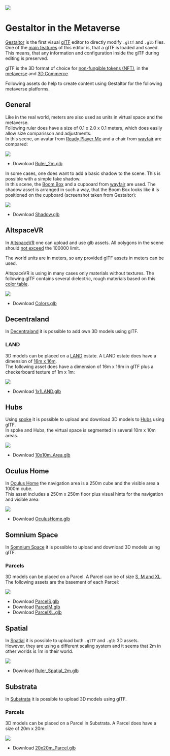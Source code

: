 [![](glTF.png)](https://github.com/KhronosGroup/glTF/tree/master/specification/2.0)

# Gestaltor in the Metaverse
[Gestaltor](https://gestaltor.io/) is the first visual [glTF](https://www.khronos.org/gltf/) editor to directly modify `.gltf` and `.glb` files. One of the [main features](https://ux3d.io/gestaltor) of this editor is, that a glTF is loaded and saved. This means, that any information and configuration inside the glTF during editing is preserved.  
  
glTF is the 3D format of choice for [non-fungible tokens (NFT)](https://en.wikipedia.org/wiki/Non-fungible_token), in the [metaverse](https://en.wikipedia.org/wiki/Metaverse) and [3D Commerce](https://www.khronos.org/3dcommerce/).  
  
Following assets do help to create content using Gestaltor for the following metaverse platforms.

## General

Like in the real world, meters are also used as units in virtual space and the metaverse.  
Following ruler does have a size of 0.1 x 2.0 x 0.1 meters, which does easily allow size comparisson and adjustments.  
In this scene, an avatar from [Ready Player Me](https://readyplayer.me/) and a chair from [wayfair](https://www.aboutwayfair.com/tech-blog/welcome-to-wayfairs-realtime-3d-model-api) are compared:  

![](Ruler_in_Gestaltor.jpg)

* Download [Ruler_2m.glb](General/Ruler_2m.glb)  

In some cases, one does want to add a basic shadow to the scene. This is possible with a simple fake shadow.  
In this scene, the [Boom Box](https://github.com/KhronosGroup/glTF-Sample-Models/tree/master/2.0/BoomBox) and a cupboard from [wayfair](https://www.aboutwayfair.com/tech-blog/welcome-to-wayfairs-realtime-3d-model-api) are used. The shadow asset is arranged in such a way, that the Boom Box looks like it is positioned on the cupboard (screenshot taken from Gestaltor):  

![](Shadow_screenshot.jpg)

* Download [Shadow.glb](General/Shadow.glb)  

## AltspaceVR
In [AltspaceVR](https://altvr.com/) one can upload and use glb assets. All polygons in the scene should [not exceed](https://docs.microsoft.com/windows/mixed-reality/altspace-vr/world-building/importing-models) the 100000 limit.  

The world units are in meters, so any provided glTF assets in meters can be used.

AltspaceVR is using in many cases only materials without textures. The following glTF contains several dielectric, rough materials based on this [color table](https://www.rapidtables.com/web/color/RGB_Color.html).

![](AltspaceVR_in_Gestaltor.jpg)

* Download [Colors.glb](AltspaceVR/Colors.glb)  

## Decentraland
In [Decentraland](https://decentraland.org/) it is possible to add own 3D models using glTF.  

### LAND
3D models can be placed on a [LAND](https://docs.decentraland.org/decentraland/faq/#what-is-land) estate. A LAND estate does have a dimension of [16m x 16m](https://docs.decentraland.org/decentraland/faq/#how-large-is-a-tile-of-land).  
The following asset does have a dimension of 16m x 16m in glTF plus a checkerboard texture of 1m x 1m:

![](LAND_in_Gestaltor.jpg)

* Download [1x1LAND.glb](Decentraland/1x1LAND.glb)  

## Hubs
Using [spoke](https://hubs.mozilla.com/spoke) it is possible to upload and download 3D models to [Hubs](https://hubs.mozilla.com/) using glTF.  
In spoke and Hubs, the virtual space is segmented in several 10m x 10m areas.

![](Hubs_in_Gestaltor.jpg)

* Download [10x10m_Area.glb](Hubs/10x10m_Area.glb)  

## Oculus Home
In [Oculus Home](https://creator.oculus.com/blog/introducing-oculus-home-user-created-spaces/) the navigation area is a 250m cube and the visible area a 1000m cube.  
This asset includes a 250m x 250m floor plus visual hints for the navigation and visible area:

![](Oculus_Home_in_Gestaltor.jpg)

* Download [OculusHome.glb](OculusHome/OculusHome.glb)  

## Somnium Space
In [Somnium Space](https://somniumspace.com/) it is possible to upload and download 3D models using glTF.  

### Parcels
3D models can be placed on a Parcel. A Parcel can be of size [S, M and XL](https://somniumspace.medium.com/everything-you-need-to-know-about-buying-land-parcel-in-somnium-space-4f66d18c1a73).  
The following assets are the basement of each Parcel:

![](Parcels_in_Gestaltor.jpg)

* Download [ParcelS.glb](SomniumSpace/ParcelS.glb)  
* Download [ParcelM.glb](SomniumSpace/ParcelM.glb)  
* Download [ParcelXL.glb](SomniumSpace/ParcelXL.glb)  

## Spatial
In [Spatial](https://spatial.io/) it is possible to upload both `.glTF` and `.glb` 3D assets.  
However, they are using a different scaling system and it seems that 2m in other worlds is 1m in their world.

![](Spatial_Ruler_in_Gestaltor.jpg)

* Download [Ruler_Spatial_2m.glb](Spatial/Ruler_Spatial_2m.glb)  

## Substrata
In [Substrata](https://substrata.info/) it is possible to upload 3D models using glTF.  

### Parcels
3D models can be placed on a Parcel in Substrata. A Parcel does have a size of 20m x 20m:

![](Substrata_parcels_in_Gestaltor.jpg)

* Download [20x20m_Parcel.glb](Substrata/20x20m_Parcel.glb)  
